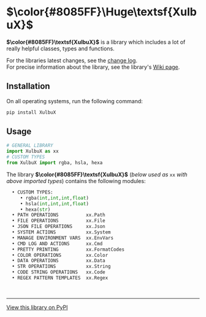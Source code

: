 # **$\color{#8085FF}\Huge\textsf{XulbuX}$**

**$\color{#8085FF}\textsf{XulbuX}$** is a library which includes a lot of really helpful classes, types and functions.

For the libraries latest changes, see the [change log](https://github.com/XulbuX-dev/Python/blob/main/Libraries/XulbuX/CHANGELOG.md).<br>
For precise information about the library, see the library's [Wiki page](https://github.com/XulbuX-dev/Python/wiki).


## Installation

On all operating systems, run the following command:
```bash
pip install XulbuX
```


## Usage

```python
# GENERAL LIBRARY
import XulbuX as xx
# CUSTOM TYPES
from XulbuX import rgba, hsla, hexa
```
The library **$\color{#8085FF}\textsf{XulbuX}$** (*below used as* `xx` *with above imported types*) contains the following modules:
```python
  • CUSTOM TYPES:
     • rgba(int,int,int,float)
     • hsla(int,int,int,float)
     • hexa(str)
  • PATH OPERATIONS          xx.Path
  • FILE OPERATIONS          xx.File
  • JSON FILE OPERATIONS     xx.Json
  • SYSTEM ACTIONS           xx.System
  • MANAGE ENVIRONMENT VARS  xx.EnvVars
  • CMD LOG AND ACTIONS      xx.Cmd
  • PRETTY PRINTING          xx.FormatCodes
  • COLOR OPERATIONS         xx.Color
  • DATA OPERATIONS          xx.Data
  • STR OPERATIONS           xx.String
  • CODE STRING OPERATIONS   xx.Code
  • REGEX PATTERN TEMPLATES  xx.Regex
```


<br>

--------------------------------------------------------------
[View this library on PyPI](https://pypi.org/project/XulbuX/)
